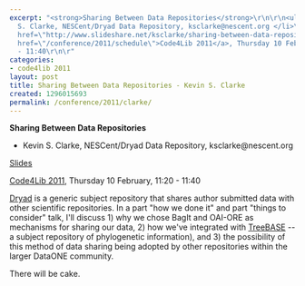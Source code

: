 ```yaml
---
excerpt: "<strong>Sharing Between Data Repositories</strong>\r\n\r\n<ul>\r\n<li>Kevin
  S. Clarke, NESCent/Dryad Data Repository, ksclarke@nescent.org </li>\r\n</ul>\r\n\r\n<a
  href=\"http://www.slideshare.net/ksclarke/sharing-between-data-repositories\">Slides</a>\r\n\r\n<a
  href=\"/conference/2011/schedule\">Code4Lib 2011</a>, Thursday 10 February, 11:20
  - 11:40\r\n\r"
categories:
- code4lib 2011
layout: post
title: Sharing Between Data Repositories - Kevin S. Clarke
created: 1296015693
permalink: /conference/2011/clarke/
---
```

<strong>Sharing Between Data Repositories</strong>

<ul>
<li>Kevin S. Clarke, NESCent/Dryad Data Repository, ksclarke@nescent.org </li>
</ul>

<a href="http://www.slideshare.net/ksclarke/sharing-between-data-repositories">Slides</a>

<a href="/conference/2011/schedule">Code4Lib 2011</a>, Thursday 10 February, 11:20 - 11:40

<a href="http://datadryad.org/">Dryad</a> is a generic subject repository that shares author submitted data with other scientific repositories. In a part "how we done it" and part "things to consider" talk, I'll discuss 1) why we chose BagIt and OAI-ORE as mechanisms for sharing our data, 2) how we've integrated with <a href="http://www.treebase.org/">TreeBASE</a> -- a subject repository of phylogenetic information), and 3) the possibility of this method of data sharing being adopted by other repositories within the larger DataONE community. 

There will be cake.
